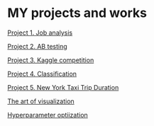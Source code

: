 # __MY projects and works__

[Project 1. Job analysis](https://github.com/VolodinAlex/alekaran/tree/AlekaranDS/Project%201.%20Job%20analysis)<br>

[Project 2. AB testing](https://github.com/VolodinAlex/alekaran/tree/AlekaranDS/Project%202.%20AB%20testing)

[Project 3. Kaggle competition](https://github.com/VolodinAlex/alekaran/tree/AlekaranDS/Project%203.%20Kaggle%20competition)<br>

[Project 4. Classification](https://github.com/VolodinAlex/alekaran/tree/AlekaranDS/Project%204.%20Classification)<br>

[Project 5. New York Taxi Trip Duration](https://github.com/VolodinAlex/alekaran/tree/AlekaranDS/Project%205.%20New%20York%20Taxi#project-5-new-york-city-taxi-trip-duration)

[The art of visualization](https://github.com/VolodinAlex/alekaran/tree/AlekaranDS/The%20art%20of%20visualization)<br>

[Hyperparameter optiization](https://github.com/VolodinAlex/alekaran/tree/AlekaranDS/Hyperparameter%20optimization)<br>

[]()<br>
